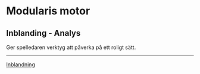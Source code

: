 Modularis motor
===============
Inblanding - Analys
-------------------

Ger spelledaren verktyg att påverka på ett roligt sätt.

---

[Inblandning](Inblandning)